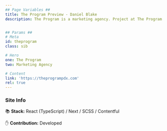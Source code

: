 ```yaml
---
## Page Variables ##
title: The Program Preview - Daniel Blake
description: The Program is a marketing agency. Project at The Program.


## Params ##
# Meta
id: theprogram
class: sib

# Hero
one: The Program
two: Marketing Agency

# Content
link: 'https://theprogrampdx.com'
rel: true
---
```


### Site Info

📚 <b>Stack:</b>  React (TypeScript) / Next / SCSS / Contentful

✋ <b>Contribution:</b> Developed
